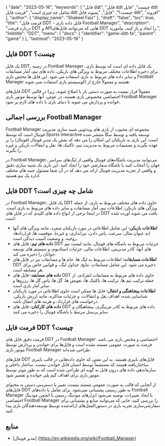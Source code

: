 {
  "date": "2023-05-16",
  "keywords": [
"فایل ddt",
"فایل ddt چیست",
"فایل ddt شامل چه چیزی است",
"فرمت فایل ddt چیست؟",
"فایل",
"پسوند فایل ddt",
"افزونه"
],
  "author": {
    "display_name": "Shakeel Faiz"
},
  "draft": "false",
  "toc": true,
  "title": "فرمت فایل DDT - فایل داده بازی Football Manager",
  "description": "درباره فرمت DDT و APIهایی که می‌توانند فایل‌های DDT را ایجاد و باز کنند، بیاموزید.",
  "linktitle": "DDT",
  "menu": {
    "docs": {
      "identifier": "game-ddt-fa",
      "parent": "game"
}
},
  "lastmod": "2023-05-16"
}

## فایل DDT چیست؟

یک فایل DDT، در زمینه Football Manager، یک فایل داده ای است که توسط بازی برای ذخیره اطلاعات مختلف مربوط به ویژگی های بازیکن، داده های تیم، آمار مسابقات و سایر داده های مربوط به بازی استفاده می شود. این فایل ها مختص بازی Football Manager هستند و معمولاً خارج از اکوسیستم بازی استفاده نمی شوند.

فایل‌های DDT معمولاً قرار نیست به صورت دستی باز یا اصلاح شوند، زیرا در قالبی اختصاصی مخصوص بازی هستند. در عوض، آنها توسط موتور بازی Football Manager خوانده و پردازش می شوند تا دنیای بازی با داده های لازم پر شود.

## بررسی اجمالی Football Manager

Football Manager مجموعه ای محبوب از بازی های ویدئویی شبیه سازی مدیریت فوتبال است که توسط Sports Interactive توسعه یافته و توسط سگا منتشر شده است. این بازی به بازیکنان این امکان را می دهد که نقش یک مدیر فوتبال (فوتبال) را بر عهده بگیرند و تصمیمات مربوط به مدیریت تیم، تاکتیک ها، نقل و انتقالات بازیکن و غیره را بگیرند.

در Football Manager، می‌توانید مدیریت باشگاه‌های فوتبال واقعی از لیگ‌های سراسر جهان را انتخاب کنید یا باشگاه سفارشی خود را ایجاد کنید. این بازی یک شبیه سازی دقیق و واقعی از تجربه مدیریت فوتبال ارائه می دهد که در آن شما مسئول جنبه های مختلف اداره یک تیم هستید.

## فایل DDT شامل چه چیزی است؟

در Football Manager، یک فایل DDT حاوی داده های مختلف مربوط به بازی، از جمله ویژگی های بازیکن، اطلاعات تیم، آمار مسابقات و سایر داده های مربوط به بازی است. در اینجا برخی از انواع داده های کلیدی که در فایل های DDT یافت می شوند آورده شده است:

- **اطلاعات بازیکن:** این شامل اطلاعاتی در مورد بازیکنان منفرد، مانند ویژگی های آنها (به عنوان مثال، سرعت، پاس دادن، تیراندازی، و غیره)، موقعیت ها، قراردادها، روحیه، و وضعیت آسیب دیدگی است.
- **داده های تیم:** فایل های DDT جزئیات مربوط به باشگاه های فوتبال، مانند لیست تیم های آنها، کادر مدیریتی، اطلاعات مالی، جزئیات استادیوم، و سیستم های توسعه جوانان را ذخیره می کند.
- **اطلاعات مسابقات:** اطلاعات مربوط به لیگ ها، جام ها و مسابقات نیز در فایل های DDT ذخیره می شود. این شامل مسابقات، نتایج، جداول لیگ، و قوانین خاص برای هر مسابقه است.
- **داده های مسابقه:** فایل های DDT حاوی داده های مربوط به مسابقات انفرادی، از جمله ترکیب تیم ها، ترکیب ها، تاکتیک ها، تعویض ها، گل ها، پاس گل ها، رزروها و سایر آمار بازی است.
- **اطلاعات پیشاهنگی و انتقال:** فایل ها ممکن است حاوی اطلاعاتی در مورد بازیکنان شناسایی شده، اهداف نقل و انتقالات، و جزئیات مذاکره، مانند ارزش بازیکن، درخواست های قرارداد، و هزینه های انتقال باشد.
- **داده های کارکنان:** فایل های DDT داده های مربوط به کادر مربیگری، پیشاهنگان و سایر پرسنل مرتبط با باشگاه فوتبال را ذخیره می کنند.

## فرمت فایل DDT چیست؟

فرمت دقیق فایل های DDT در Football Manager اختصاصی و مختص بازی می باشد. فرمت به صورت عمومی مستند نشده است و فایل‌ها برای خواندن و پردازش توسط موتور بازی Football Manager طراحی شده‌اند.

فایل‌های DDT فایل‌های باینری هستند، به این معنی که حاوی داده‌هایی در قالب باینری ساختاریافته هستند که مستقیماً توسط انسان قابل خواندن نیست. ساختار داخلی و سازماندهی داده های درون فایل به گونه ای طراحی شده است که به طور موثر توسط موتور بازی برای اهداف گیم پلی خوانده و تفسیر شود.

از آنجایی که قالب به صورت عمومی مستند نیست، تغییر یا دسترسی دستی به محتوای فایل‌های DDT به طور رسمی پشتیبانی نمی‌شود. برای تعامل با داده‌های Football Manager یا ایجاد تغییرات، توصیه می‌شود ابزارهای مودینگ رسمی یا انجمن مودینگ اختصاصی Football Manager را بررسی کنید، جایی که می‌توانید منابع و پشتیبانی برای سفارشی‌سازی تجربه بازی در دستورالعمل‌های ارائه‌شده توسط توسعه‌دهندگان بازی پیدا کنید.

## منابع
* [مدیر فوتبال] (https://en.wikipedia.org/wiki/Football_Manager)


